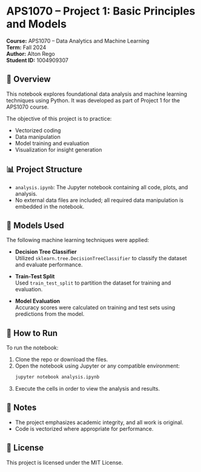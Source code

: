 # APS1070 – Project 1: Basic Principles and Models

**Course:** APS1070 – Data Analytics and Machine Learning  
**Term:** Fall 2024  
**Author:** Alton Rego  
**Student ID:** 1004909307  

## 📘 Overview

This notebook explores foundational data analysis and machine learning techniques using Python. It was developed as part of Project 1 for the APS1070 course.

The objective of this project is to practice:
- Vectorized coding
- Data manipulation
- Model training and evaluation
- Visualization for insight generation

## 📊 Project Structure

- `analysis.ipynb`: The Jupyter notebook containing all code, plots, and analysis.
- No external data files are included; all required data manipulation is embedded in the notebook.

## 🧠 Models Used

The following machine learning techniques were applied:

- **Decision Tree Classifier**  
  Utilized `sklearn.tree.DecisionTreeClassifier` to classify the dataset and evaluate performance.

- **Train-Test Split**  
  Used `train_test_split` to partition the dataset for training and evaluation.

- **Model Evaluation**  
  Accuracy scores were calculated on training and test sets using predictions from the model.

## 🚀 How to Run

To run the notebook:

1. Clone the repo or download the files.
2. Open the notebook using Jupyter or any compatible environment:
   ```bash
   jupyter notebook analysis.ipynb
   ```
3. Execute the cells in order to view the analysis and results.

## 📝 Notes

- The project emphasizes academic integrity, and all work is original.
- Code is vectorized where appropriate for performance.

## 📄 License

This project is licensed under the MIT License.
